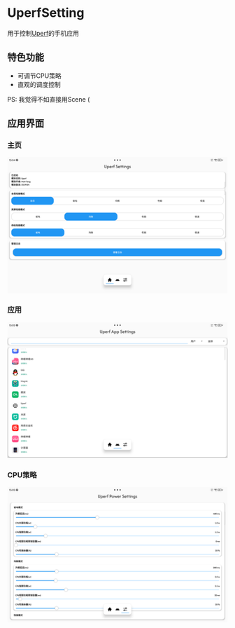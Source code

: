 # UperfSetting

用于控制[Uperf](https://github.com/yc9559/uperf)的手机应用    

## 特色功能
- 可调节CPU策略
- 直观的调度控制

PS: 我觉得不如直接用Scene (

## 应用界面
### 主页
![主页](image/Home.png)

### 应用
![应用](image/AppSetting.png)

### CPU策略
![CPU策略](image/PowerSetting.png)
